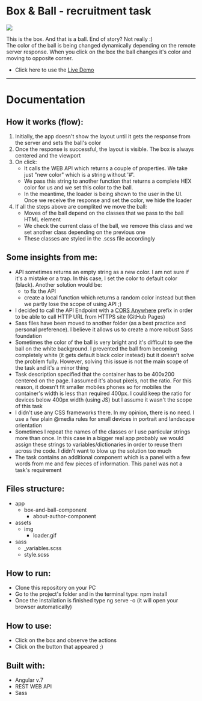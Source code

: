 <h1>Box & Ball - recruitment task</h1>

<a href="https://radoslawperczynski.github.io/Recruitment-Task---Simple-test-API-Call---Angular/" target="_blank">
  <img src="https://user-images.githubusercontent.com/28759821/49036940-409bdb80-f1b9-11e8-9a74-8cefddcbb8c4.png" />
</a>

<p>This is the box. And that is a ball. End of story? Not really :) </br>
The color of the ball is being changed dynamically depending on the remote server response. When you click on the box the ball changes it's color and moving to opposite corner. </br>

<ul>
  <li>Click here to use the <a href="https://radoslawperczynski.github.io/Recruitment-Task---Simple-test-API-Call---Angular/" target="_blank"> Live Demo </a></li>
</ul>
<hr>

<h1>Documentation</h1>

<h2>How it works (flow):</h2>
<ol>
  <li>Initially, the app doesn't show the layout until it gets the response from the server and sets the ball's color</li>
  <li>Once the response is successful, the layout is visible. The box is always centered and the viewport</li>
   <li>On click:
    <ul>
      <li>It calls the WEB API which returns a couple of properties. We take just "new color" which is a string without '#'.</li>
      <li>We pass this string to another function that returns a complete HEX color for us and we set this color to the ball.</li>
      <li>In the meantime, the loader is being shown to the user in the UI. Once we receive the response and set the color, we hide the loader</li>
    </ul>
      </li>
      <li>If all the steps above are complited we move the ball:
        <ul>
          <li>Moves of the ball depend on the classes that we pass to the ball HTML element</li>
          <li>We check the current class of the ball, we remove this class and we set another class depending on the previous one</li>
          <li>These classes are styled in the .scss file accordingly</li>
        </ul>
      </li>
    </ul>
  </li>
</ol>

<h2>Some insights from me:</h2>
<ul>

  <li>API sometimes returns an empty string as a new color. I am not sure if it's a mistake or a trap. In this case, I set the color to default color (black). Another solution would be:
    <ul>
      <li>to fix the API</li>
      <li>create a local function which returns a random color instead but then we partly lose the scope of using API ;) </li>
    </ul>
  </li>
  
  <li>I decided to call the API Endpoint with a <a href="https://github.com/Rob--W/cors-anywhere#demo-server">CORS Anywhere</a> prefix in order to be able to call HTTP URL from HTTPS site (GitHub Pages)</li>
    <li>Sass files have been moved to another folder (as a best practice and personal preference). I believe it allows us to create a more robust Sass foundation</li>

   <li>Sometimes the color of the ball is very bright and it's difficult to see the ball on the white background. I prevented the ball from becoming completely white (it gets default black color instead) but it doesn't solve the problem fully. However, solving this issue is not the main scope of the task and it's a minor thing</li>
   <li>Task description specified that the container has to be 400x200 centered on the page. I assumed it's about pixels, not the ratio. For this reason, it doesn't fit smaller mobiles phones so for mobiles the container's width is less than required 400px. I could keep the ratio for devices below 400px width (using JS) but I assume it wasn't the scope of this task</li>
       
   <li>I didn't use any CSS frameworks there. In my opinion, there is no need. I use a few plain @media rules for small devices in portrait and landscape orientation</li>
    
   <li>Sometimes I repeat the names of the classes or I use particular strings more than once. In this case in a bigger real app probably we would assign these strings to variables/dictionaries in order to reuse them across the code. I didn't want to blow up the solution too much</li>
   <li>The task contains an additional component which is a panel with a few words from me and few pieces of information. This panel was not a task's requirement</li>

</ul>

<h2>Files structure:</h2>
<ul>
  <li>app
    <ul>
      <li>box-and-ball-component
        <ul>
          <li>about-author-component</li>
        </ul>
      </li>
    </ul>
  </li>
  <li>assets
    <ul>
      <li>img
        <ul>
          <li>loader.gif</li>
        </ul>
      </li>
    </ul>
  </li>
  <li>sass
    <ul>
      <li>_variables.scss</li>
      <li>style.scss</li>
    </ul>
  </li>
</ul>

<h2>How to run:</h2>
<ul>
  <li>Clone this repository on your PC</li>
  <li>Go to the project's folder and in the terminal type: npm install</li>
  <li>Once the installation is finished type ng serve -o (it will open your browser automatically)</li>
</ul>

<h2>How to use: </h2>
<ul>
  <li>Click on the box and observe the actions</li>
  <li>Click on the button that appeared ;)</li>
</ul>

<h2>Built with:</h2>
<ul>
  <li>Angular v.7</li>
  <li>REST WEB API</li>
  <li>Sass</li>
</ul>

